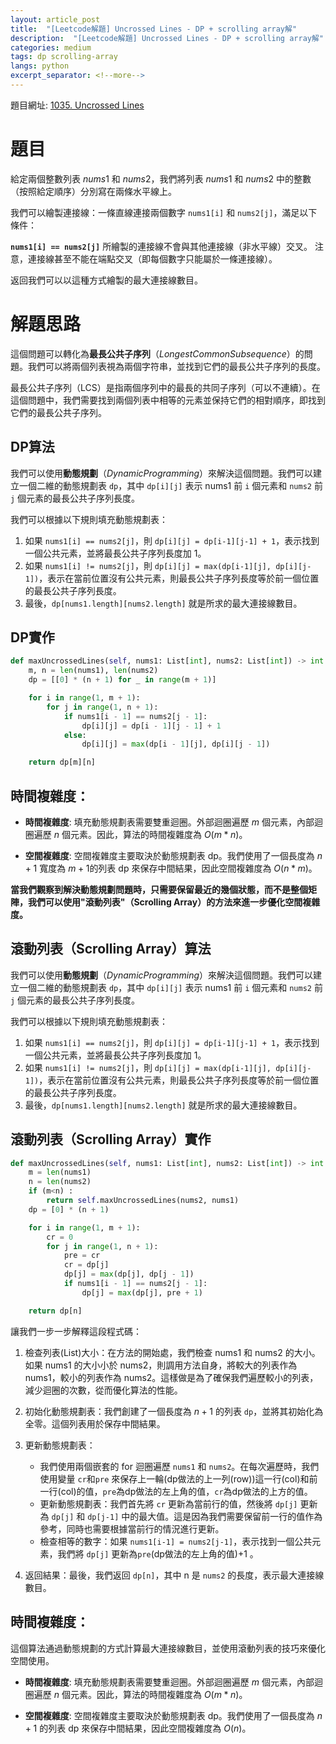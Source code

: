 ```yaml
---
layout: article_post
title:  "[Leetcode解題] Uncrossed Lines - DP + scrolling array解"
description:  "[Leetcode解題] Uncrossed Lines - DP + scrolling array解"
categories: medium
tags: dp scrolling-array
langs: python
excerpt_separator: <!--more-->
---
```


<!--more-->
題目網址: [1035. Uncrossed Lines](https://leetcode.com/problems/uncrossed-lines/)

# 題目
給定兩個整數列表 $nums1$ 和 $nums2$，我們將列表 $nums1$ 和 $nums2$ 中的整數（按照給定順序）分別寫在兩條水平線上。

我們可以繪製連接線：一條直線連接兩個數字 `nums1[i]` 和 `nums2[j]`，滿足以下條件：

**`nums1[i] == nums2[j]`**
所繪製的連接線不會與其他連接線（非水平線）交叉。
注意，連接線甚至不能在端點交叉（即每個數字只能屬於一條連接線）。

返回我們可以以這種方式繪製的最大連接線數目。

# 解題思路
這個問題可以轉化為**最長公共子序列**（$Longest Common Subsequence$）的問題。我們可以將兩個列表視為兩個字符串，並找到它們的最長公共子序列的長度。

最長公共子序列（LCS）是指兩個序列中的最長的共同子序列（可以不連續）。在這個問題中，我們需要找到兩個列表中相等的元素並保持它們的相對順序，即找到它們的最長公共子序列。

## DP算法
我們可以使用**動態規劃**（$Dynamic Programming$）來解決這個問題。我們可以建立一個二維的動態規劃表 `dp`，其中 `dp[i][j]` 表示 nums1 前 `i` 個元素和 `nums2` 前 `j` 個元素的最長公共子序列長度。

我們可以根據以下規則填充動態規劃表：

1. 如果 `nums1[i] == nums2[j]`，則 `dp[i][j] = dp[i-1][j-1] + 1`，表示找到一個公共元素，並將最長公共子序列長度加 $1$。
2. 如果 `nums1[i] != nums2[j]`，則 `dp[i][j] = max(dp[i-1][j], dp[i][j-1])`，表示在當前位置沒有公共元素，則最長公共子序列長度等於前一個位置的最長公共子序列長度。
3. 最後，`dp[nums1.length][nums2.length]` 就是所求的最大連接線數目。

## DP實作
```python
def maxUncrossedLines(self, nums1: List[int], nums2: List[int]) -> int:
    m, n = len(nums1), len(nums2)
    dp = [[0] * (n + 1) for _ in range(m + 1)]

    for i in range(1, m + 1):
        for j in range(1, n + 1):
            if nums1[i - 1] == nums2[j - 1]:
                dp[i][j] = dp[i - 1][j - 1] + 1
            else:
                dp[i][j] = max(dp[i - 1][j], dp[i][j - 1])

    return dp[m][n]
```
## 時間複雜度：
- **時間複雜度**: 填充動態規劃表需要雙重迴圈。外部迴圈遍歷 $m$ 個元素，內部迴圈遍歷 $n$ 個元素。因此，算法的時間複雜度為 $O(m * n)$。

- **空間複雜度**: 空間複雜度主要取決於動態規劃表 dp。我們使用了一個長度為 $n+1$ 寬度為 $m+1$的列表 dp 來保存中間結果，因此空間複雜度為 $O(n*m)$。

**當我們觀察到解決動態規劃問題時，只需要保留最近的幾個狀態，而不是整個矩陣，我們可以使用"滾動列表"（Scrolling Array）的方法來進一步優化空間複雜度。**

## 滾動列表（Scrolling Array）算法
我們可以使用**動態規劃**（$Dynamic Programming$）來解決這個問題。我們可以建立一個二維的動態規劃表 `dp`，其中 `dp[i][j]` 表示 nums1 前 `i` 個元素和 `nums2` 前 `j` 個元素的最長公共子序列長度。

我們可以根據以下規則填充動態規劃表：

1. 如果 `nums1[i] == nums2[j]`，則 `dp[i][j] = dp[i-1][j-1] + 1`，表示找到一個公共元素，並將最長公共子序列長度加 $1$。
2. 如果 `nums1[i] != nums2[j]`，則 `dp[i][j] = max(dp[i-1][j], dp[i][j-1])`，表示在當前位置沒有公共元素，則最長公共子序列長度等於前一個位置的最長公共子序列長度。
3. 最後，`dp[nums1.length][nums2.length]` 就是所求的最大連接線數目。

## 滾動列表（Scrolling Array）實作
```python
def maxUncrossedLines(self, nums1: List[int], nums2: List[int]) -> int:
    m = len(nums1)
    n = len(nums2)
    if (m<n) :
        return self.maxUncrossedLines(nums2, nums1)
    dp = [0] * (n + 1)

    for i in range(1, m + 1):
        cr = 0
        for j in range(1, n + 1):
            pre = cr
            cr = dp[j]
            dp[j] = max(dp[j], dp[j - 1])
            if nums1[i - 1] == nums2[j - 1]:
                dp[j] = max(dp[j], pre + 1)

    return dp[n]
```
讓我們一步一步解釋這段程式碼：

1. 檢查列表(List)大小：在方法的開始處，我們檢查 nums1 和 nums2 的大小。如果 nums1 的大小小於 nums2，則調用方法自身，將較大的列表作為 nums1，較小的列表作為 nums2。這樣做是為了確保我們遍歷較小的列表，減少迴圈的次數，從而優化算法的性能。
2. 初始化動態規劃表：我們創建了一個長度為 $n+1$ 的列表 `dp`，並將其初始化為全零。這個列表用於保存中間結果。
3. 更新動態規劃表：
    - 我們使用兩個嵌套的 for 迴圈遍歷 `nums1` 和 `nums2`。在每次遍歷時，我們使用變量 `cr`和`pre` 來保存上一輪(dp做法的上一列(row))這一行(col)和前一行(col)的值，`pre`為dp做法的左上角的值，`cr`為dp做法的上方的值。
    - 更新動態規劃表：我們首先將 `cr` 更新為當前行的值，然後將 `dp[j]` 更新為 `dp[j]` 和 `dp[j-1]` 中的最大值。這是因為我們需要保留前一行的值作為參考，同時也需要根據當前行的情況進行更新。
    - 檢查相等的數字：如果 `nums1[i-1] = nums2[j-1]`，表示找到一個公共元素，我們將 `dp[j]` 更新為`pre`(dp做法的左上角的值)$+1$ 。

4. 返回結果：最後，我們返回 `dp[n]`，其中 n 是 `nums2` 的長度，表示最大連接線數目。


## 時間複雜度：
這個算法通過動態規劃的方式計算最大連接線數目，並使用滾動列表的技巧來優化空間使用。
- **時間複雜度**: 填充動態規劃表需要雙重迴圈。外部迴圈遍歷 $m$ 個元素，內部迴圈遍歷 $n$ 個元素。因此，算法的時間複雜度為 $O(m * n)$。

- **空間複雜度**: 空間複雜度主要取決於動態規劃表 dp。我們使用了一個長度為 $n+1$ 的列表 dp 來保存中間結果，因此空間複雜度為 $O(n)$。